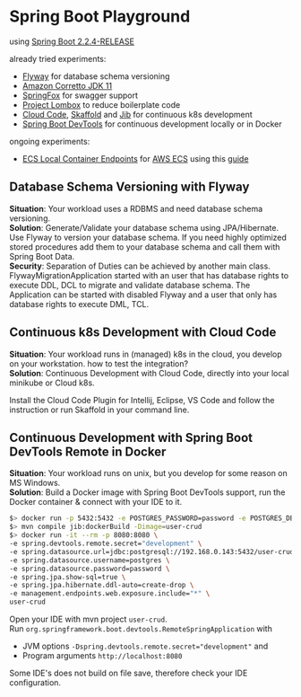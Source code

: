 # Spring Boot Playground

using [Spring Boot 2.2.4-RELEASE](https://docs.spring.io/spring-boot/docs/2.2.4.RELEASE/reference/html/)
 
already tried experiments:
* [Flyway](https://flywaydb.org/) for database schema versioning
* [Amazon Corretto JDK 11](https://aws.amazon.com/corretto/)
* [SpringFox](https://springfox.github.io/springfox/)  for swagger support
* [Project Lombox](https://projectlombok.org/) to reduce boilerplate code
* [Cloud Code](https://cloud.google.com/code/docs/intellij/quickstart-IDEA), [Skaffold](https://skaffold.dev/) and [Jib](https://github.com/GoogleContainerTools/jib) for continuous k8s development
* [Spring Boot DevTools](https://docs.spring.io/spring-boot/docs/2.2.4.RELEASE/reference/html/using-spring-boot.html#using-boot-devtools) for continuous development locally or in Docker

ongoing experiments:
* [ECS Local Container Endpoints](https://github.com/awslabs/amazon-ecs-local-container-endpoints) for [AWS ECS](https://aws.amazon.com/ecs/) using this [guide](https://aws.amazon.com/blogs/compute/a-guide-to-locally-testing-containers-with-amazon-ecs-local-endpoints-and-docker-compose/)

## Database Schema Versioning with Flyway

**Situation**: Your workload uses a RDBMS and need database schema versioning.  
**Solution**: Generate/Validate your database schema using JPA/Hibernate. Use Flyway to version your database schema. 
If you need highly optimized stored procedures add them to your database schema and call them with Spring Boot Data.  
**Security**: Separation of Duties can be achieved by another main class. FlywayMigrationApplication started with an user that has database rights to execute DDL, DCL to migrate and validate database schema. The Application can be started with disabled Flyway and a user that only has database rights to execute DML, TCL.  

## Continuous k8s Development with Cloud Code
 
**Situation**: Your workload runs in (managed) k8s in the cloud, you develop on your workstation. how to test the  integration?  
**Solution**: Continuous Development with Cloud Code, directly into your local minikube or Cloud k8s.

Install the Cloud Code Plugin for Intellij, Eclipse, VS Code and follow the instruction or run Skaffold in your command line.

## Continuous Development with Spring Boot DevTools Remote in Docker

**Situation**: Your workload runs on unix, but you develop for some reason on MS Windows.  
**Solution**: Build a Docker image with Spring Boot DevTools support, run the Docker container & connect with your IDE to it.

```sh
$> docker run -p 5432:5432 -e POSTGRES_PASSWORD=password -e POSTGRES_DB=user-crud -d postgres
$> mvn compile jib:dockerBuild -Dimage=user-crud
$> docker run -it --rm -p 8080:8080 \
-e spring.devtools.remote.secret="development" \
-e spring.datasource.url=jdbc:postgresql://192.168.0.143:5432/user-crud \
-e spring.datasource.username=postgres \
-e spring.datasource.password=password \
-e spring.jpa.show-sql=true \
-e spring.jpa.hibernate.ddl-auto=create-drop \
-e management.endpoints.web.exposure.include="*" \
user-crud
```

Open your IDE with mvn project `user-crud`.  
Run `org.springframework.boot.devtools.RemoteSpringApplication` with 
* JVM options `-Dspring.devtools.remote.secret="development"` and 
* Program arguments `http://localhost:8080`  

Some IDE's does not build on file save, therefore check your IDE configuration.
